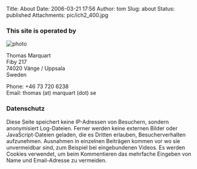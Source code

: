 Title: About
Date: 2006-03-21 17:56
Author: tom
Slug: about
Status: published
Attachments: pic/ich2_400.jpg

### This site is operated by

![photo](/pic/ich_150.jpg)

Thomas Marquart  
Fiby 217  
74020 Vänge / Uppsala  
Sweden

Phone: +46 73 720 6238  
Email: thomas (at) marquart (dot) se

### Datenschutz

Diese Seite speichert keine IP-Adressen von Besuchern, sondern
anonymisiert Log-Dateien. Ferner werden keine externen Bilder oder
JavaScript-Dateien geladen, die es Dritten erlauben, Besucherverhalten
aufzunehmen. Ausnahmen in einzelnen Beiträgen kommen vor wo sie
unvermeidbar sind, zum Beispiel bei eingebundenen Videos. Es werden
Cookies verwendet, um beim Kommentieren das mehrfache Eingeben von Name
und Email-Adresse zu vermeiden.

